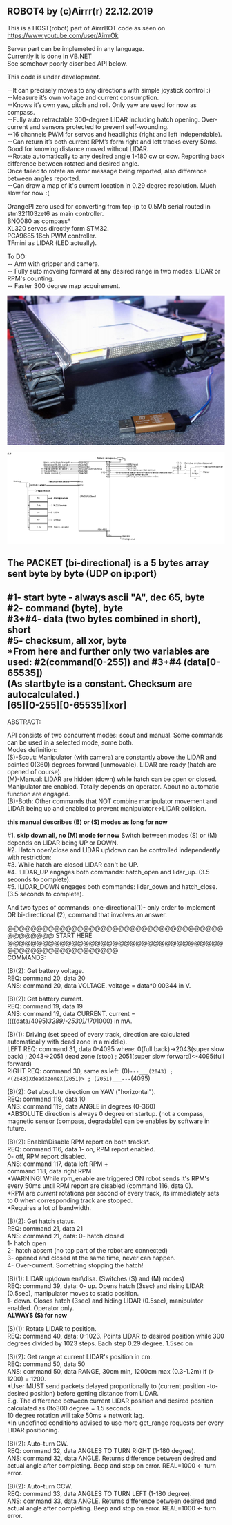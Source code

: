 ## ROBOT4 by (c)Airrr(r) 22.12.2019  
  
This is a HOST(robot) part of AirrrBOT code as seen on  
https://www.youtube.com/user/AirrrOk  
  
  
Server part can be implemeted in any language.  
Currently it is done in VB.NET  
See somehow poorly discribed API below.  
  

  
This code is under development.  
  
  
  
--It can precisely moves to any directions with simple joystick control :)  
--Measure it’s own voltage and current consumption.  
--Knows it’s own yaw, pitch and roll. Only yaw are used for now as compass.  
--Fully auto retractable 300-degree LIDAR including hatch opening. Over-current and sensors protected to prevent self-wounding.  
--16 channels PWM for servos and headlights (right and left independable).  
--Can return it’s both current RPM’s form right and left tracks every 50ms. Good for knowing distance moved without LIDAR.  
--Rotate automatically to any desired angle 1-180 cw or ccw. Reporting back difference between rotated and desired angle.  
  Once failed to rotate an error message being reported, also difference between angles reported.  
--Can draw a map of it's current location in 0.29 degree resolution. Much slow for now :(  
  
OrangePI zero used for converting from tcp-ip to 0.5Mb serial routed in stm32f103zet6 as main controller.  
BNO080 as compass*  
XL320 servos directly form STM32.  
PCA9685 16ch PWM controller.  
TFmini as LIDAR (LED actually).  
  
To DO:  
-- Arm with gripper and camera.  
-- Fully auto moveing forward at any desired range in two modes: LIDAR or RPM's counting.  
-- Faster 300 degree map acquirement.  
  
![alt text](https://github.com/Airrr17/AirrrBOT/blob/master/picture01.jpg)  
  
![alt text](https://github.com/Airrr17/AirrrBOT/blob/master/block.png)  
  
The PACKET (bi-directional) is a 5 bytes array sent byte by byte (UDP on ip:port)  
---------------------------------------------  
#1-    start byte - always ascii "A", dec 65, byte  
#2-    command (byte), byte  
#3+#4- data (two bytes combined in short), short  
#5-    checksum, all xor, byte  
*From here and further only two variables are used: #2(command[0-255]) and #3+#4 (data[0-65535])  
(As startbyte is a constant. Checksum are autocalculated.)  
[65][0-255][0-65535][xor]  
---------------------------------------------  
ABSTRACT:  
   
API consists of two concurrent modes: scout and manual. Some commands can be used in a selected mode, some both.  
Modes definition:  
(S)-Scout:  Manipulator (with camera) are constantly above the LIDAR and pointed 0(360) degrees forward (unmovable). LIDAR are ready (hatch are opened of course).  
(M)-Manual: LIDAR are hidden (down) while hatch can be open or closed. Manipulator are enabled. Totally depends on operator. About no automatic function are engaged.  
(B)-Both:   Other commands that NOT combine manipulator movement and LIDAR being up and enabled to prevent manipulator<->LIDAR collision.  
  
******this manual describes (B) or (S) modes as long for now******  
  
#1. ******skip down all, no (M) mode for now****** Switch between modes (S) or (M) depends on LIDAR being UP or DOWN.  
#2. Hatch open\close and LIDAR up\down can be controlled independently with restriction:  
#3. While hatch are closed LIDAR can't be UP.  
#4. !LIDAR_UP   engages both commands: hatch_open and lidar_up. (3.5 seconds to complete).  
#5. !LIDAR_DOWN engages both commands: lidar_down and hatch_close. (3.5 seconds to complete).  
  
  
And two types of commands: one-directional(1)- only order to implement OR bi-directional (2), command that involves an answer.  
  
@@@@@@@@@@@@@@@@@@@@@@@@@@@@@@@@@@@@@@@@@@@@@ START HERE @@@@@@@@@@@@@@@@@@@@@@@@@@@@@@@@@@@@@@@@@@@@@@@@@@@@@@@@  
COMMANDS:  
  
(B)(2): Get battery voltage.  
  REQ: command 20, data 20  
  ANS: command 20, data VOLTAGE. voltage = data*0.00344 in V.  
  
(B)(2): Get battery current.  
  REQ: command 19, data 19  
  ANS: command 19, data CURRENT. current = ((((data/4095)*3289)-2530)/170*1000) in mA.  
  
(B)(1): Driving (set speed of every track, direction are calculated automatically with dead zone in a middle).  
  LEFT  REQ: command 31, data 0-4095 where: 0(full back)->2043(super slow back) ; 2043->2051 dead zone (stop) ; 2051(super slow forward)<-4095(full forward)  
  RIGHT REQ: command 30, same as left: (0)````---___(2043) ; <(2043)XdeadXzoneX(2051)> ; (2051)___---````(4095)  
  
(B)(2): Get absolute direction on YAW ("horizontal").  
  REQ: command 119, data 10  
  ANS: command 119, data ANGLE in degrees (0-360)  
 *ABSOLUTE direction is always 0 degree on startup. (not a compass, magnetic sensor (compass, degradable) can be enables by software in future.  
  
(B)(2): Enable\Disable RPM report on both tracks*.  
  REQ: command 116, data 1- on,  RPM report enabled.  
						  0- off, RPM report disabled.  
  ANS: command 117, data left RPM +  
       command 118, data right RPM  
 *WARNING! While rpm_enable are triggered ON robot sends it's RPM's every 50ms until RPM report are disabled (command 116, data 0).  
 *RPM are _current_ rotations per second of every track, its immediately sets to 0 when corresponding track are stopped.  
 *Requires a lot of bandwidth.  
  
(B)(2): Get hatch status.  
  REQ: command 21, data 21  
  ANS: command 21, data:  0- hatch closed  
						  1- hatch open  
						  2- hatch absent (no top part of the robot are connected)  
						  3- opened and closed at the same time, never can happen.  
						  4- Over-current. Something stopping the hatch!  
  
(B)(1): LIDAR up\down ena\disa. (Switches (S) and (M) modes)  
  REQ: command 39, data: 0- up.   Opens hatch (3sec) and rising LIDAR (0.5sec), manipulator moves to static position.  
						  1- down. Closes hatch (3sec) and hiding LIDAR (0.5sec), manipulator enabled. Operator only.  
 ******ALWAYS (S) for now******  
  
   
(S)(1): Rotate LIDAR to position.  
  REQ: command 40, data: 0-1023. Points LIDAR to desired position while 300 degrees divided by 1023 steps. Each step 0.29 degree. 1.5sec on  
  
(S)(2): Get range at current LIDAR's position in cm.  
  REQ: command 50, data 50  
  ANS: command 50, data RANGE, 30cm min, 1200cm max (0.3-1.2m) if (> 1200) = 1200.  
*User MUST send packets delayed proportionally to (current position -to- desired position) before getting distance from LIDAR.  
 E.g. The difference between current LIDAR position and desired position calculated as 0to300 degree = 1.5 seconds.  
 10 degree rotation will take 50ms + network lag.  
*In undefined conditions advised to use more get_range requests per every LIDAR positioning.  
  
(B)(2): Auto-turn CW.  
  REQ: command 32, data ANGLES TO TURN RIGHT (1-180 degree).  
  ANS: command 32, data ANGLE. Returns difference between desired and actual angle after completing. Beep and stop on error. REAL=1000 <- turn error.  
  
(B)(2): Auto-turn CCW.  
  REQ: command 33, data ANGLES TO TURN LEFT (1-180 degree).  
  ANS: command 33, data ANGLE. Returns difference between desired and actual angle after completing. Beep and stop on error. REAL=1000 <- turn error.  
